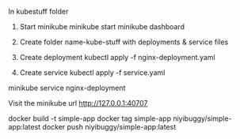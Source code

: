 In kubestuff folder
1. Start minikube
    minikube start
    minikube dashboard

2. Create folder name-kube-stuff with deployments & service files
3. Create deployment
    kubectl apply -f nginx-deployment.yaml

4. Create service
    kubectl apply -f service.yaml

minikube service nginx-deployment

Visit the minikube url
http://127.0.0.1:40707


docker build -t simple-app
docker tag simple-app niyibuggy/simple-app:latest
docker push niyibuggy/simple-app:latest
